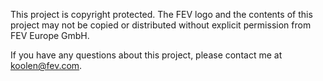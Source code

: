 This project is copyright protected. The FEV logo and the contents of this project may not be copied or distributed without explicit permission from FEV Europe GmbH.

If you have any questions about this project, please contact me at koolen@fev.com.
